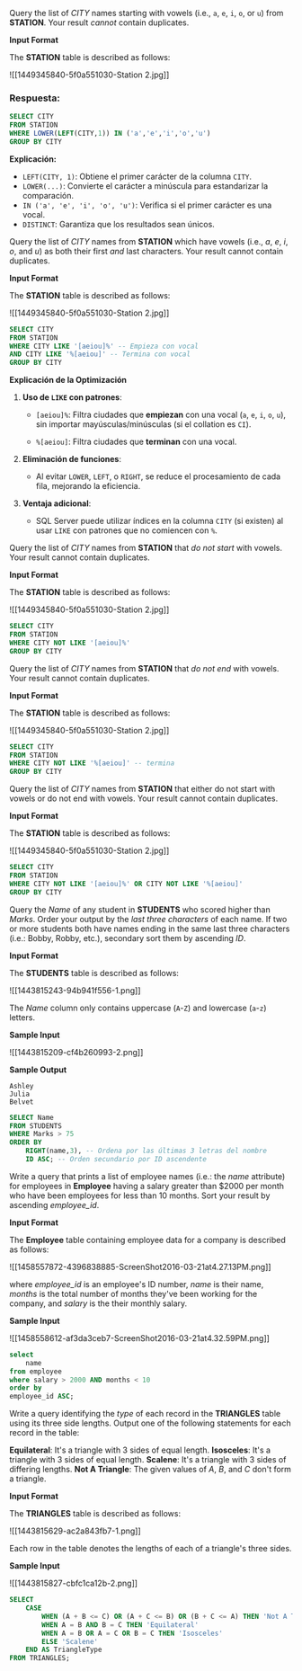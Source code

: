 
Query the list of _CITY_ names starting with vowels (i.e., `a`, `e`, `i`, `o`, or `u`) from **STATION**. Your result _cannot_ contain duplicates.

**Input Format**

The **STATION** table is described as follows:

![[1449345840-5f0a551030-Station 2.jpg]]

### Respuesta:

```sql
SELECT CITY
FROM STATION
WHERE LOWER(LEFT(CITY,1)) IN ('a','e','i','o','u')
GROUP BY CITY
```

**Explicación:**

- `LEFT(CITY, 1)`: Obtiene el primer carácter de la columna `CITY`.
- `LOWER(...)`: Convierte el carácter a minúscula para estandarizar la comparación.
- `IN ('a', 'e', 'i', 'o', 'u')`: Verifica si el primer carácter es una vocal.
- `DISTINCT`: Garantiza que los resultados sean únicos.


Query the list of _CITY_ names from **STATION** which have vowels (i.e., _a_, _e_, _i_, _o_, and _u_) as both their first _and_ last characters. Your result cannot contain duplicates.


**Input Format**

The **STATION** table is described as follows:

![[1449345840-5f0a551030-Station 2.jpg]]


```sql
SELECT CITY
FROM STATION
WHERE CITY LIKE '[aeiou]%' -- Empieza con vocal 
AND CITY LIKE '%[aeiou]' -- Termina con vocal
GROUP BY CITY
```

 **Explicación de la Optimización**

1. **Uso de `LIKE` con patrones**:
    
    - `[aeiou]%`: Filtra ciudades que **empiezan** con una vocal (`a`, `e`, `i`, `o`, `u`), sin importar mayúsculas/minúsculas (si el collation es `CI`).
        
    - `%[aeiou]`: Filtra ciudades que **terminan** con una vocal.
        
2. **Eliminación de funciones**:
    
    - Al evitar `LOWER`, `LEFT`, o `RIGHT`, se reduce el procesamiento de cada fila, mejorando la eficiencia.
        
3. **Ventaja adicional**:
    
    - SQL Server puede utilizar índices en la columna `CITY` (si existen) al usar `LIKE` con patrones que no comiencen con `%`.



Query the list of _CITY_ names from **STATION** that _do not start_ with vowels. Your result cannot contain duplicates.

**Input Format**

The **STATION** table is described as follows:

![[1449345840-5f0a551030-Station 2.jpg]]


```sql
SELECT CITY
FROM STATION
WHERE CITY NOT LIKE '[aeiou]%'
GROUP BY CITY
```


Query the list of _CITY_ names from **STATION** that _do not end_ with vowels. Your result cannot contain duplicates.

**Input Format**

The **STATION** table is described as follows:


![[1449345840-5f0a551030-Station 2.jpg]]


```sql
SELECT CITY
FROM STATION
WHERE CITY NOT LIKE '%[aeiou]' -- termina
GROUP BY CITY
```



Query the list of _CITY_ names from **STATION** that either do not start with vowels or do not end with vowels. Your result cannot contain duplicates.

**Input Format**

The **STATION** table is described as follows:

![[1449345840-5f0a551030-Station 2.jpg]]

```sql
SELECT CITY
FROM STATION
WHERE CITY NOT LIKE '[aeiou]%' OR CITY NOT LIKE '%[aeiou]'
GROUP BY CITY
```


Query the _Name_ of any student in **STUDENTS** who scored higher than _Marks_. Order your output by the _last three characters_ of each name. If two or more students both have names ending in the same last three characters (i.e.: Bobby, Robby, etc.), secondary sort them by ascending _ID_.

**Input Format**

The **STUDENTS** table is described as follows:

![[1443815243-94b941f556-1.png]]

The _Name_ column only contains uppercase (`A`-`Z`) and lowercase (`a`-`z`) letters.

**Sample Input**

![[1443815209-cf4b260993-2.png]]

**Sample Output**

```
Ashley
Julia
Belvet
```


```sql
SELECT Name
FROM STUDENTS
WHERE Marks > 75
ORDER BY
    RIGHT(name,3), -- Ordena por las últimas 3 letras del nombre
    ID ASC; -- Orden secundario por ID ascendente
```


Write a query that prints a list of employee names (i.e.: the _name_ attribute) for employees in **Employee** having a salary greater than $2000 per month who have been employees for less than 10 months. Sort your result by ascending _employee_id_.


**Input Format**

The **Employee** table containing employee data for a company is described as follows:

![[1458557872-4396838885-ScreenShot2016-03-21at4.27.13PM.png]]

where _employee_id_ is an employee's ID number, _name_ is their name, _months_ is the total number of months they've been working for the company, and _salary_ is the their monthly salary.

**Sample Input**

![[1458558612-af3da3ceb7-ScreenShot2016-03-21at4.32.59PM.png]]


```sql
select
    name
from employee
where salary > 2000 AND months < 10
order by
employee_id ASC;
```


Write a query identifying the _type_ of each record in the **TRIANGLES** table using its three side lengths. Output one of the following statements for each record in the table:

**Equilateral**: It's a triangle with 3 sides of equal length.
**Isosceles**: It's a triangle with 3 sides of equal length.
**Scalene**: It's a triangle with 3 sides of differing lengths.
**Not A Triangle**: The given values of _A_, _B_, and _C_ don't form a triangle.

**Input Format**

The **TRIANGLES** table is described as follows:

![[1443815629-ac2a843fb7-1.png]]

Each row in the table denotes the lengths of each of a triangle's three sides.

**Sample Input**

![[1443815827-cbfc1ca12b-2.png]]


```sql
SELECT 
    CASE 
        WHEN (A + B <= C) OR (A + C <= B) OR (B + C <= A) THEN 'Not A Triangle'
        WHEN A = B AND B = C THEN 'Equilateral'
        WHEN A = B OR A = C OR B = C THEN 'Isosceles'
        ELSE 'Scalene'
    END AS TriangleType
FROM TRIANGLES;
```
